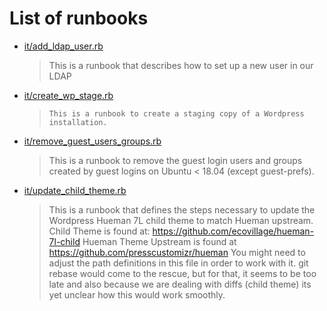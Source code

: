 # List of runbooks
  * [it/add_ldap_user.rb](it/add_ldap_user.md)
    > This is a runbook that describes how to set up a new user in our LDAP
  * [it/create_wp_stage.rb](it/create_wp_stage.md)
    >     This is a runbook to create a staging copy of a Wordpress installation.
  * [it/remove_guest_users_groups.rb](it/remove_guest_users_groups.md)
    > This is a runbook to remove the guest login users and groups created by guest logins on Ubuntu < 18.04 (except guest-prefs).
  * [it/update_child_theme.rb](it/update_child_theme.md)
    > This is a runbook that defines the steps necessary to update the Wordpress Hueman 7L child theme to match Hueman upstream.
    > Child Theme is found at: https://github.com/ecovillage/hueman-7l-child
    > Hueman Theme Upstream is found at https://github.com/presscustomizr/hueman
    > You might need to adjust the path definitions in this file in order to work with it.
    > git rebase would come to the rescue, but for that, it seems to be too late and also because we are dealing with diffs (child theme) its yet unclear how this would work smoothly.

